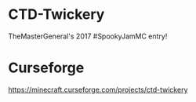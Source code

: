 # CTD-Twickery
TheMasterGeneral's 2017 #SpookyJamMC entry!  
# Curseforge  
https://minecraft.curseforge.com/projects/ctd-twickery
